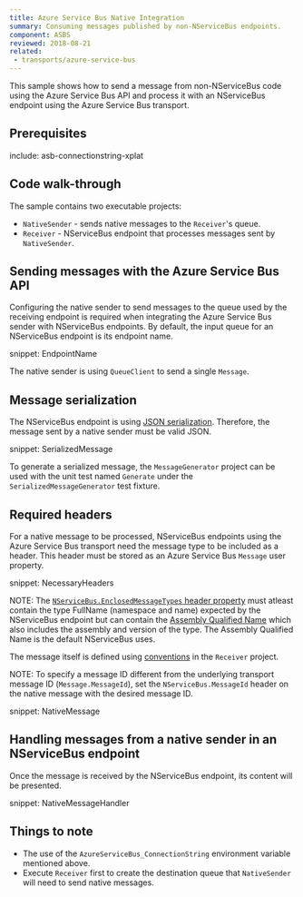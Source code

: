 ```yaml
---
title: Azure Service Bus Native Integration
summary: Consuming messages published by non-NServiceBus endpoints.
component: ASBS
reviewed: 2018-08-21
related:
 - transports/azure-service-bus
---
```


This sample shows how to send a message from non-NServiceBus code using the Azure Service Bus API and process it with an NServiceBus endpoint using the Azure Service Bus transport.

## Prerequisites

include: asb-connectionstring-xplat


## Code walk-through

The sample contains two executable projects:

 * `NativeSender` - sends native messages to the `Receiver`'s queue.
 * `Receiver` - NServiceBus endpoint that processes messages sent by `NativeSender`.


## Sending messages with the Azure Service Bus API

Configuring the native sender to send messages to the queue used by the receiving endpoint is required when integrating the Azure Service Bus sender with NServiceBus endpoints. By default, the input queue for an NServiceBus endpoint is its endpoint name.

snippet: EndpointName

The native sender is using `QueueClient` to send a single `Message`.


## Message serialization

The NServiceBus endpoint is using [JSON serialization](/nservicebus/serialization/newtonsoft.md). Therefore, the message sent by a native sender must be valid JSON.

snippet: SerializedMessage

To generate a serialized message, the `MessageGenerator` project can be used with the unit test named `Generate` under the `SerializedMessageGenerator` test fixture.


## Required headers

For a native message to be processed, NServiceBus endpoints using the Azure Service Bus transport need the message type to be included as a header. This header must be stored as an Azure Service Bus `Message` user property.

snippet: NecessaryHeaders

NOTE: The [`NServiceBus.EnclosedMessageTypes` header property](/nservicebus/messaging/headers.md#serialization-headers-nservicebus-enclosedmessagetypes) must atleast contain the type FullName (namespace and name) expected by the NServiceBus endpoint but can contain the [Assembly Qualified Name](https://docs.microsoft.com/en-us/dotnet/api/system.type.assemblyqualifiedname) which also includes the assembly and version of the type. The Assembly Qualified Name is the default NServiceBus uses.

The message itself is defined using [conventions](/nservicebus/messaging/conventions.md) in the `Receiver` project.

NOTE: To specify a message ID different from the underlying transport message ID (`Message.MessageId`), set the `NServiceBus.MessageId` header on the native message with the desired message ID.

snippet: NativeMessage


## Handling messages from a native sender in an NServiceBus endpoint

Once the message is received by the NServiceBus endpoint, its content will be presented.

snippet: NativeMessageHandler


## Things to note

 * The use of the `AzureServiceBus_ConnectionString` environment variable mentioned above.
 * Execute `Receiver` first to create the destination queue that `NativeSender` will need to send native messages.
